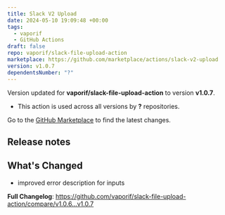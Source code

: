 ```yaml
---
title: Slack V2 Upload
date: 2024-05-10 19:09:48 +00:00
tags:
  - vaporif
  - GitHub Actions
draft: false
repo: vaporif/slack-file-upload-action
marketplace: https://github.com/marketplace/actions/slack-v2-upload
version: v1.0.7
dependentsNumber: "?"
---
```



Version updated for **vaporif/slack-file-upload-action** to version **v1.0.7**.
- This action is used across all versions by **?** repositories.

Go to the [GitHub Marketplace](https://github.com/marketplace/actions/slack-v2-upload) to find the latest changes.

## Release notes

## What's Changed
* improved error description for inputs


**Full Changelog**: https://github.com/vaporif/slack-file-upload-action/compare/v1.0.6...v1.0.7
